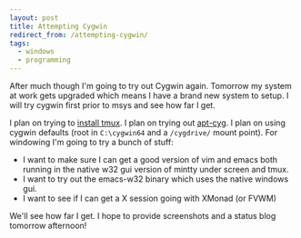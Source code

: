 ```yaml
---
layout: post
title: Attempting Cygwin
redirect_from: /attempting-cygwin/
tags:
  - windows
  - programming
---
```


After much though I'm going to try out Cygwin again. Tomorrow my system at work
gets upgraded which means I have a brand new system to setup. I will try cygwin
first prior to msys and see how far I get.

I plan on trying to
[install tmux](http://java.ociweb.com/mark/programming/tmuxInCygwin.html). I
plan on trying out [apt-cyg](https://code.google.com/p/apt-cyg/). I plan on
using cygwin defaults (root in `C:\cygwin64` and a `/cygdrive/` mount
point). For windowing I'm going to try a bunch of stuff:

- I want to make sure I can get a good version of vim and emacs both running in
  the native w32 gui version of mintty under screen and tmux.
- I want to try out the emacs-w32 binary which uses the native windows gui.
- I want to see if I can get a X session going with XMonad (or FVWM)

We'll see how far I get. I hope to provide screenshots and a status blog
tomorrow afternoon!
